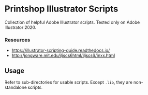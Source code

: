 Printshop Illustrator Scripts
=============================
Collection of helpful Adobe Illustrator scripts.
Tested only on Adobe Illustrator 2020.

### Resources
* https://illustrator-scripting-guide.readthedocs.io/
* http://jongware.mit.edu/iljscs6html/iljscs6/inxx.html

Usage
-----
Refer to sub-directories for usable scripts. Except `.lib`, they are non-standalone scripts.

